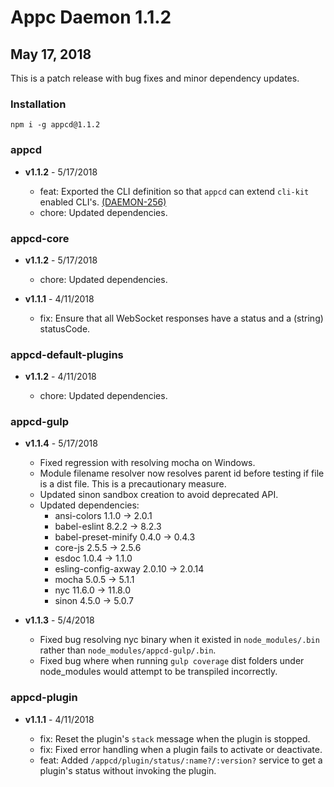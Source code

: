 # Appc Daemon 1.1.2

## May 17, 2018

This is a patch release with bug fixes and minor dependency updates.

### Installation

```
npm i -g appcd@1.1.2
```

### appcd

 * **v1.1.2** - 5/17/2018

   * feat: Exported the CLI definition so that `appcd` can extend `cli-kit` enabled CLI's.
     [(DAEMON-256)](https://jira.appcelerator.org/browse/DAEMON-256)
   * chore: Updated dependencies.

### appcd-core

 * **v1.1.2** - 5/17/2018

   * chore: Updated dependencies.

 * **v1.1.1** - 4/11/2018

   * fix: Ensure that all WebSocket responses have a status and a (string) statusCode.

### appcd-default-plugins

 * **v1.1.2** - 4/11/2018

   * chore: Updated dependencies.

### appcd-gulp

 * **v1.1.4** - 5/17/2018

   * Fixed regression with resolving mocha on Windows.
   * Module filename resolver now resolves parent id before testing if file is a dist file. This is a
     precautionary measure.
   * Updated sinon sandbox creation to avoid deprecated API.
   * Updated dependencies:
     - ansi-colors 1.1.0 -> 2.0.1
     - babel-eslint 8.2.2 -> 8.2.3
     - babel-preset-minify 0.4.0 -> 0.4.3
     - core-js 2.5.5 -> 2.5.6
     - esdoc 1.0.4 -> 1.1.0
     - esling-config-axway 2.0.10 -> 2.0.14
     - mocha 5.0.5 -> 5.1.1
     - nyc 11.6.0 -> 11.8.0
     - sinon 4.5.0 -> 5.0.7

 * **v1.1.3** - 5/4/2018

   * Fixed bug resolving nyc binary when it existed in `node_modules/.bin` rather than
     `node_modules/appcd-gulp/.bin`.
   * Fixed bug where when running `gulp coverage` dist folders under node_modules would attempt to be
     transpiled incorrectly.

### appcd-plugin

 * **v1.1.1** - 4/11/2018

   * fix: Reset the plugin's `stack` message when the plugin is stopped.
   * fix: Fixed error handling when a plugin fails to activate or deactivate.
   * feat: Added `/appcd/plugin/status/:name?/:version?` service to get a plugin's status without
     invoking the plugin.